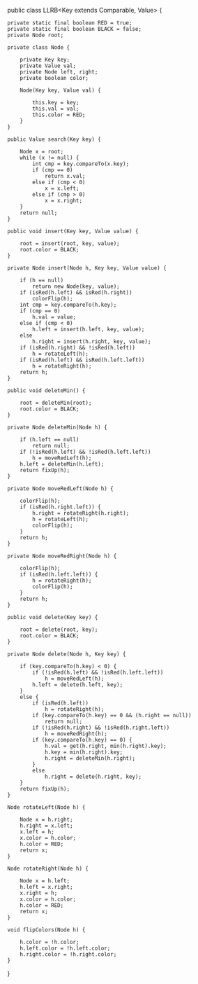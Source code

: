 public class LLRB<Key extends Comparable<Key>, Value> {

    private static final boolean RED = true;
    private static final boolean BLACK = false;
    private Node root;

    private class Node {

        private Key key;
        private Value val;
        private Node left, right;
        private boolean color;

        Node(Key key, Value val) {

            this.key = key;
            this.val = val;
            this.color = RED;
        }
    }

    public Value search(Key key) {

        Node x = root;
        while (x != null) {
            int cmp = key.compareTo(x.key);
            if (cmp == 0)
                return x.val;
            else if (cmp < 0)
                x = x.left;
            else if (cmp > 0)
                x = x.right;
        }
        return null;
    }

    public void insert(Key key, Value value) {

        root = insert(root, key, value);
        root.color = BLACK;
    }

    private Node insert(Node h, Key key, Value value) {

        if (h == null)
            return new Node(key, value);
        if (isRed(h.left) && isRed(h.right))
            colorFlip(h);
        int cmp = key.compareTo(h.key);
        if (cmp == 0)
            h.val = value;
        else if (cmp < 0)
            h.left = insert(h.left, key, value);
        else
            h.right = insert(h.right, key, value);
        if (isRed(h.right) && !isRed(h.left))
            h = rotateLeft(h);
        if (isRed(h.left) && isRed(h.left.left))
            h = rotateRight(h);
        return h;
    }

    public void deleteMin() {

        root = deleteMin(root);
        root.color = BLACK;
    }

    private Node deleteMin(Node h) {

        if (h.left == null)
            return null;
        if (!isRed(h.left) && !isRed(h.left.left))
            h = moveRedLeft(h);
        h.left = deleteMin(h.left);
        return fixUp(h);
    }

    private Node moveRedLeft(Node h) {

        colorFlip(h);
        if (isRed(h.right.left)) {
            h.right = rotateRight(h.right);
            h = rotateLeft(h);
            colorFlip(h);
        }
        return h;
    }

    private Node moveRedRight(Node h) {

        colorFlip(h);
        if (isRed(h.left.left)) {
            h = rotateRight(h);
            colorFlip(h);
        }
        return h;
    }

    public void delete(Key key) {

        root = delete(root, key);
        root.color = BLACK;
    }

    private Node delete(Node h, Key key) {

        if (key.compareTo(h.key) < 0) {
            if (!isRed(h.left) && !isRed(h.left.left))
                h = moveRedLeft(h);
            h.left = delete(h.left, key);
        }
        else {
            if (isRed(h.left))
                h = rotateRight(h);
            if (key.compareTo(h.key) == 0 && (h.right == null))
                return null;
            if (!isRed(h.right) && !isRed(h.right.left))
                h = moveRedRight(h);
            if (key.compareTo(h.key) == 0) {
                h.val = get(h.right, min(h.right).key);
                h.key = min(h.right).key;
                h.right = deleteMin(h.right);
            }
            else
                h.right = delete(h.right, key);
        }
        return fixUp(h);
    }

    Node rotateLeft(Node h) {

        Node x = h.right;
        h.right = x.left;
        x.left = h;
        x.color = h.color;
        h.color = RED;
        return x;
    }

    Node rotateRight(Node h) {

        Node x = h.left;
        h.left = x.right;
        x.right = h;
        x.color = h.color;
        h.color = RED;
        return x;
    }

    void flipColors(Node h) {

        h.color = !h.color;
        h.left.color = !h.left.color;
        h.right.color = !h.right.color;
    }
}